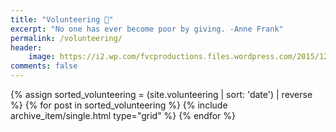 ```yaml
---
title: "Volunteering 💖"
excerpt: "No one has ever become poor by giving. -Anne Frank"
permalink: /volunteering/
header:
    image: https://i2.wp.com/fvcproductions.files.wordpress.com/2015/12/img_2021.jpg
comments: false
---
```


<div class="grid__wrapper">
    {% assign sorted_volunteering = (site.volunteering | sort: 'date') | reverse %}
    {% for post in sorted_volunteering %}
        {% include archive_item/single.html type="grid" %}
    {% endfor %}
</div>